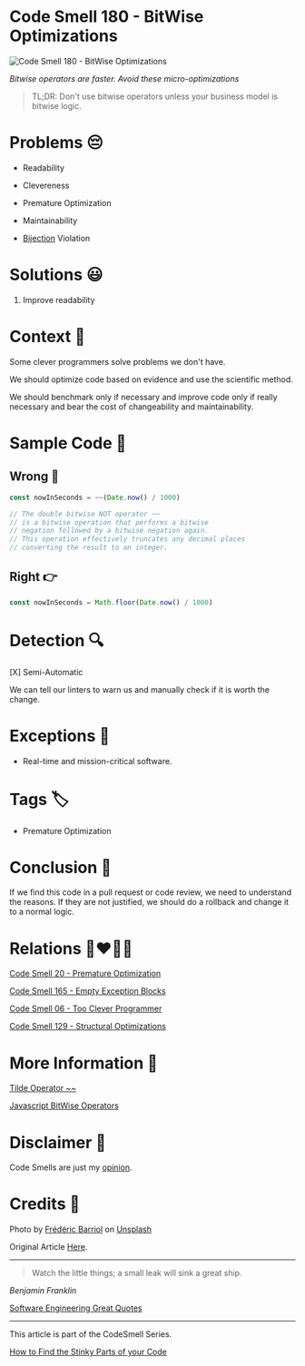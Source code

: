 # Code Smell 180 - BitWise Optimizations
            
![Code Smell 180 - BitWise Optimizations](Code%20Smell%20180%20-%20BitWise%20Optimizations.jpg)

*Bitwise operators are faster. Avoid these micro-optimizations*

> TL;DR: Don't use bitwise operators unless your business model is bitwise logic.

# Problems 😔 

- Readability

- Clevereness

- Premature Optimization

- Maintainability

- [Bijection](https://github.com/mcsee/Software-Design-Articles/tree/main/Articles/Theory/The%20One%20and%20Only%20Software%20Design%20Principle/readme.md)  Violation

# Solutions 😃

1. Improve readability

# Context 💬

Some clever programmers solve problems we don't have. 

We should optimize code based on evidence and use the scientific method.

We should benchmark only if necessary and improve code only if really necessary and bear the cost of changeability and maintainability.

# Sample Code 📖

## Wrong 🚫

<!-- [Gist Url](https://gist.github.com/mcsee/46a0a22d915e949c42cfb8260a5689bc) -->

```javascript
const nowInSeconds = ~~(Date.now() / 1000)

// The double bitwise NOT operator ~~ 
// is a bitwise operation that performs a bitwise
// negation followed by a bitwise negation again.
// This operation effectively truncates any decimal places
// converting the result to an integer.
```

## Right 👉

<!-- [Gist Url](https://gist.github.com/mcsee/31a2d5a8699579d5472688b3ac9d9f61) -->

```javascript
const nowInSeconds = Math.floor(Date.now() / 1000)
```

# Detection 🔍

[X] Semi-Automatic 

We can tell our linters to warn us and manually check if it is worth the change.

# Exceptions 🛑

- Real-time and mission-critical software.

# Tags 🏷️

- Premature Optimization

# Conclusion 🏁

If we find this code in a pull request or code review, we need to understand the reasons. If they are not justified, we should do a rollback and change it to a normal logic.

# Relations 👩‍❤️‍💋‍👨

[Code Smell 20 - Premature Optimization](https://github.com/mcsee/Software-Design-Articles/tree/main/Articles/Code%20Smells/Code%20Smell%2020%20-%20Premature%20Optimization/readme.md)

[Code Smell 165 - Empty Exception Blocks](https://github.com/mcsee/Software-Design-Articles/tree/main/Articles/Code%20Smells/Code%20Smell%20165%20-%20Empty%20Exception%20Blocks/readme.md)

[Code Smell 06 - Too Clever Programmer](https://github.com/mcsee/Software-Design-Articles/tree/main/Articles/Code%20Smells/Code%20Smell%2006%20-%20Too%20Clever%20Programmer/readme.md)

[Code Smell 129 - Structural Optimizations](https://github.com/mcsee/Software-Design-Articles/tree/main/Articles/Code%20Smells/Code%20Smell%20129%20-%20Structural%20Optimizations/readme.md)

# More Information 📕

[Tilde Operator ~~](https://stackoverflow.com/questions/5971645/what-is-the-double-tilde-operator-in-javascript)

[Javascript BitWise Operators](http://rocha.la/JavaScript-bitwise-operators-in-practice)

# Disclaimer 📘

Code Smells are just my [opinion](https://github.com/mcsee/Software-Design-Articles/tree/main/Articles/Blogging/I%20Wrote%20More%20than%2090%20Articles%20on%202021%20Here%20is%20What%20I%20Learned/readme.md).

# Credits 🙏

Photo by [Frédéric Barriol](https://unsplash.com/@webmaster13870) on [Unsplash](https://unsplash.com/s/photos/clock)  

Original Article [Here](https://dev.to/dvddpl/clever-coding-tricks-that-we-dont-need--228l).
  
* * *

> Watch the little things; a small leak will sink a great ship.

_Benjamin Franklin_
 
[Software Engineering Great Quotes](https://github.com/mcsee/Software-Design-Articles/tree/main/Articles/Quotes/Software%20Engineering%20Great%20Quotes/readme.md)

* * *

This article is part of the CodeSmell Series.

[How to Find the Stinky Parts of your Code](https://github.com/mcsee/Software-Design-Articles/tree/main/Articles/Code%20Smells/How%20to%20Find%20the%20Stinky%20parts%20of%20your%20Code/readme.md)